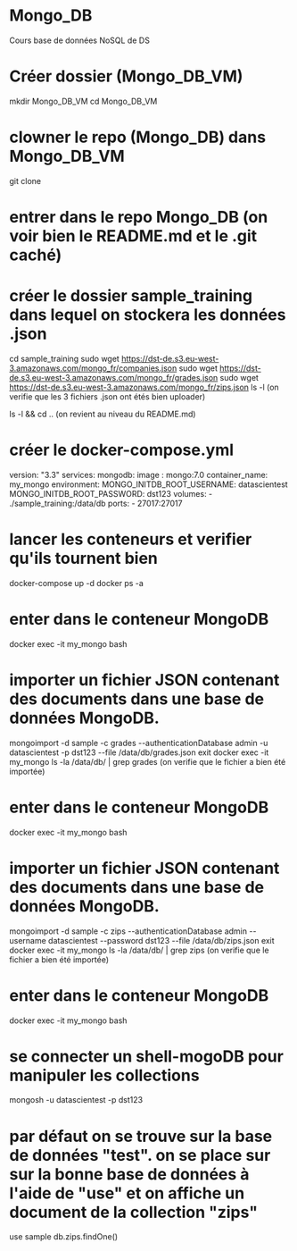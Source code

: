 # Mongo_DB
Cours base de données NoSQL de DS



# Créer dossier (Mongo_DB_VM)
mkdir Mongo_DB_VM
cd Mongo_DB_VM
# clowner le repo (Mongo_DB) dans Mongo_DB_VM
git clone
# entrer dans le repo Mongo_DB (on voir bien le README.md et le .git caché)
# créer le dossier sample_training dans lequel on stockera les données .json
cd sample_training
sudo wget https://dst-de.s3.eu-west-3.amazonaws.com/mongo_fr/companies.json
sudo wget https://dst-de.s3.eu-west-3.amazonaws.com/mongo_fr/grades.json
sudo wget https://dst-de.s3.eu-west-3.amazonaws.com/mongo_fr/zips.json
ls -l    (on verifie que les 3 fichiers .json ont étés bien uploader)

ls -l && cd ..     (on revient au niveau du README.md)
# créer le docker-compose.yml 

version: "3.3"
services:
  mongodb:
    image : mongo:7.0
    container_name: my_mongo
    environment:
      MONGO_INITDB_ROOT_USERNAME: datascientest
      MONGO_INITDB_ROOT_PASSWORD: dst123
    volumes:
      - ./sample_training:/data/db
    ports:
      - 27017:27017

# lancer les conteneurs et verifier qu'ils tournent bien
docker-compose up -d
docker ps -a

# enter dans le conteneur MongoDB
docker exec -it my_mongo bash 
# importer un fichier JSON contenant des documents dans une base de données MongoDB.
mongoimport -d sample -c grades --authenticationDatabase admin -u datascientest -p dst123 --file /data/db/grades.json
exit
docker exec -it my_mongo ls -la /data/db/ | grep grades   (on verifie que le fichier a bien été importée)

# enter dans le conteneur MongoDB
docker exec -it my_mongo bash
# importer un fichier JSON contenant des documents dans une base de données MongoDB.
mongoimport -d sample -c zips --authenticationDatabase admin --username datascientest --password dst123 --file /data/db/zips.json
exit
docker exec -it my_mongo ls -la /data/db/ | grep zips   (on verifie que le fichier a bien été importée)

# enter dans le conteneur MongoDB
docker exec -it my_mongo bash
# se connecter un shell-mogoDB pour manipuler les collections 
mongosh -u datascientest -p dst123

# par défaut on se trouve sur la base de données "test". on se place sur sur la bonne base de données à l'aide de "use" et on affiche un document de la collection "zips"
use sample
db.zips.findOne()




























































